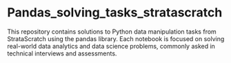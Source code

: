 # Pandas_solving_tasks_stratascratch
This repository contains solutions to Python data manipulation tasks from StrataScratch using the pandas library. Each notebook is focused on solving real-world data analytics and data science problems, commonly asked in technical interviews and assessments.
